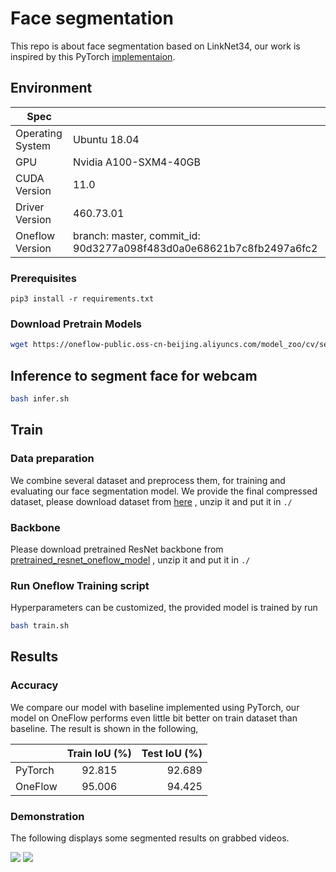 # Face segmentation

This repo is about face segmentation based on LinkNet34, our work is inspired by this PyTorch [implementaion](https://github.com/JiaojiaoYe1994/face-segmentation).

## Environment
| Spec                        |                                                             |
|-----------------------------|-------------------------------------------------------------|
| Operating System            | Ubuntu 18.04                                        |
| GPU                         | Nvidia A100-SXM4-40GB                          |
| CUDA Version                | 11.0                                                   |
| Driver Version              | 460.73.01                                             |
| Oneflow Version 	          | branch: master, commit_id: 90d3277a098f483d0a0e68621b7c8fb2497a6fc2 |


### Prerequisites

```
pip3 install -r requirements.txt
```


### Download Pretrain Models

```bash
wget https://oneflow-public.oss-cn-beijing.aliyuncs.com/model_zoo/cv/seg/linknet_oneflow_model.zip
```


## Inference to segment face for webcam

```bash
bash infer.sh
```


## Train 

### Data preparation

We combine several dataset and preprocess them, for training and evaluating our 
face segmentation model. We provide the final compressed dataset, please download dataset from 
[here](https://oneflow-static.oss-cn-beijing.aliyuncs.com/train_data_zjlab/faceseg_data.zip) , unzip it and put it in `./`

### Backbone 
Please download pretrained ResNet backbone from [pretrained_resnet_oneflow_model](https://oneflow-public.oss-cn-beijing.aliyuncs.com/model_zoo/cv/seg/pretrained_resnet_oneflow_model.zip)
, unzip it and put it in `./`

### Run Oneflow Training script

Hyperparameters can be customized, the provided model is trained by run

```bash
bash train.sh
```

## Results
### Accuracy
 
We compare our model with baseline implemented using PyTorch, our model on OneFlow performs even little bit better on train dataset than baseline. The result  is shown in the following,

 |         | Train IoU (%) | Test IoU (%) |
| :------ | :-----------: | -----------: |
| PyTorch |    92.815     |       92.689 |
| OneFlow |    95.006     |     94.425| |
 
### Demonstration
The following displays some segmented results on grabbed videos.

<img src="https://oneflow-public.oss-cn-beijing.aliyuncs.com/datasets/models/seg/demo.gif"/>
<img src="https://oneflow-public.oss-cn-beijing.aliyuncs.com/datasets/models/seg/demo2.gif"/>
